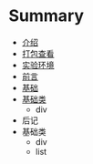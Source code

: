 # Summary

* [介绍](book/1.intro.md)
* [打包查看](book/basic/1.div.md)
* [实验环境](book/1.1env.md)
* [前言](book/0.perface.md)
* [基础](book/9.paperback.md)
* [基础类](book)
   * div
* 后记
* 基础类
   * div
   * list

